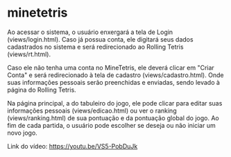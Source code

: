 # minetetris
Ao acessar o sistema, o usuário enxergará a tela de Login (views/login.html). Caso já possua conta, ele digitará seus dados cadastrados no sistema e será redirecionado ao Rolling Tetris (views/rt.html). 

Caso ele não tenha uma conta no MineTetris, ele deverá clicar em "Criar Conta" e será redirecionado à tela de cadastro (views/cadastro.html). Onde suas informações pessoais serão preenchidas e enviadas, sendo levado à página do Rolling Tetris.

Na página principal, a do tabuleiro do jogo, ele pode clicar para editar suas informações pessoais (views/edicao.html) ou ver o ranking (views/ranking.html) de sua pontuação e da pontuação global do jogo. Ao fim de cada partida, o usuário pode escolher se deseja ou não iniciar um novo jogo.

Link do vídeo: https://youtu.be/VS5-PobDuJk
